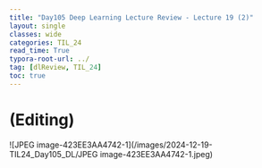 ```yaml
---
title: "Day105 Deep Learning Lecture Review - Lecture 19 (2)"
layout: single
classes: wide
categories: TIL_24
read_time: True
typora-root-url: ../
tag: [dlReview, TIL_24]
toc: true 
---
```


# (Editing)

![JPEG image-423EE3AA4742-1](/images/2024-12-19-TIL24_Day105_DL/JPEG image-423EE3AA4742-1.jpeg)
